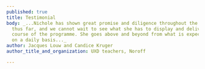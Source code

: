 ```yaml
---
published: true
title: Testimonial
body: _...Nichole has shown great promise and diligence throughout the UXD programme
  thus far, and we cannot wait to see what she has to display and deliver during the
  course of the programme. She goes above and beyond from what is expected of her
  on a daily basis..._
author: Jacques Louw and Candice Kruger
author_title_and_organization: UXD teachers, Noroff

---
```

